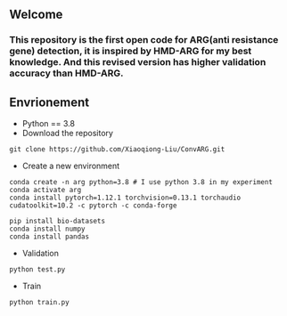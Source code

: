 ## Welcome
### This repository is the first open code for ARG(anti resistance gene) detection, it is inspired by HMD-ARG for my best knowledge. And this revised version has higher validation accuracy than HMD-ARG.

## Envrionement
* Python == 3.8
* Download the repository
```
git clone https://github.com/Xiaoqiong-Liu/ConvARG.git
```

* Create a new environment
```
conda create -n arg python=3.8 # I use python 3.8 in my experiment
conda activate arg
conda install pytorch=1.12.1 torchvision=0.13.1 torchaudio cudatoolkit=10.2 -c pytorch -c conda-forge

pip install bio-datasets
conda install numpy
conda install pandas
```

* Validation
```
python test.py

```

* Train
```
python train.py

```